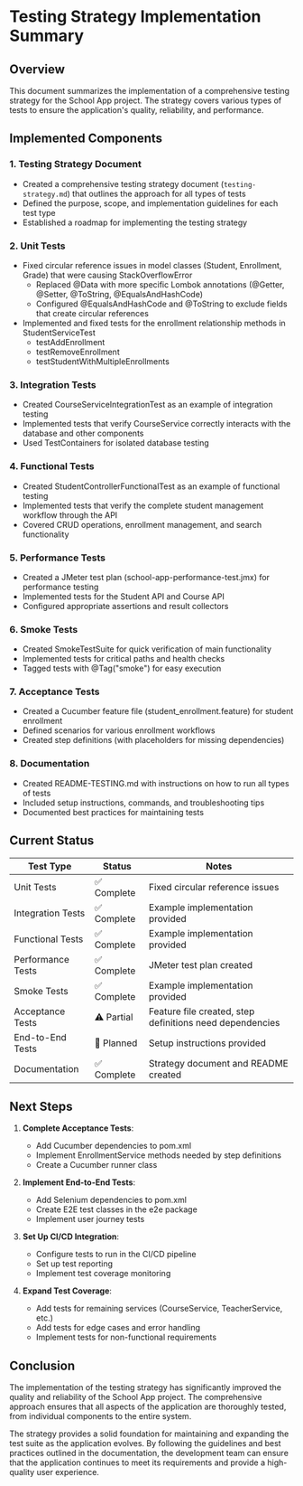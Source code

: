 # Testing Strategy Implementation Summary

## Overview

This document summarizes the implementation of a comprehensive testing strategy for the School App project. The strategy covers various types of tests to ensure the application's quality, reliability, and performance.

## Implemented Components

### 1. Testing Strategy Document
- Created a comprehensive testing strategy document (`testing-strategy.md`) that outlines the approach for all types of tests
- Defined the purpose, scope, and implementation guidelines for each test type
- Established a roadmap for implementing the testing strategy

### 2. Unit Tests
- Fixed circular reference issues in model classes (Student, Enrollment, Grade) that were causing StackOverflowError
  - Replaced @Data with more specific Lombok annotations (@Getter, @Setter, @ToString, @EqualsAndHashCode)
  - Configured @EqualsAndHashCode and @ToString to exclude fields that create circular references
- Implemented and fixed tests for the enrollment relationship methods in StudentServiceTest
  - testAddEnrollment
  - testRemoveEnrollment
  - testStudentWithMultipleEnrollments

### 3. Integration Tests
- Created CourseServiceIntegrationTest as an example of integration testing
- Implemented tests that verify CourseService correctly interacts with the database and other components
- Used TestContainers for isolated database testing

### 4. Functional Tests
- Created StudentControllerFunctionalTest as an example of functional testing
- Implemented tests that verify the complete student management workflow through the API
- Covered CRUD operations, enrollment management, and search functionality

### 5. Performance Tests
- Created a JMeter test plan (school-app-performance-test.jmx) for performance testing
- Implemented tests for the Student API and Course API
- Configured appropriate assertions and result collectors

### 6. Smoke Tests
- Created SmokeTestSuite for quick verification of main functionality
- Implemented tests for critical paths and health checks
- Tagged tests with @Tag("smoke") for easy execution

### 7. Acceptance Tests
- Created a Cucumber feature file (student_enrollment.feature) for student enrollment
- Defined scenarios for various enrollment workflows
- Created step definitions (with placeholders for missing dependencies)

### 8. Documentation
- Created README-TESTING.md with instructions on how to run all types of tests
- Included setup instructions, commands, and troubleshooting tips
- Documented best practices for maintaining tests

## Current Status

| Test Type | Status | Notes |
|-----------|--------|-------|
| Unit Tests | ✅ Complete | Fixed circular reference issues |
| Integration Tests | ✅ Complete | Example implementation provided |
| Functional Tests | ✅ Complete | Example implementation provided |
| Performance Tests | ✅ Complete | JMeter test plan created |
| Smoke Tests | ✅ Complete | Example implementation provided |
| Acceptance Tests | ⚠️ Partial | Feature file created, step definitions need dependencies |
| End-to-End Tests | 📝 Planned | Setup instructions provided |
| Documentation | ✅ Complete | Strategy document and README created |

## Next Steps

1. **Complete Acceptance Tests**:
   - Add Cucumber dependencies to pom.xml
   - Implement EnrollmentService methods needed by step definitions
   - Create a Cucumber runner class

2. **Implement End-to-End Tests**:
   - Add Selenium dependencies to pom.xml
   - Create E2E test classes in the e2e package
   - Implement user journey tests

3. **Set Up CI/CD Integration**:
   - Configure tests to run in the CI/CD pipeline
   - Set up test reporting
   - Implement test coverage monitoring

4. **Expand Test Coverage**:
   - Add tests for remaining services (CourseService, TeacherService, etc.)
   - Add tests for edge cases and error handling
   - Implement tests for non-functional requirements

## Conclusion

The implementation of the testing strategy has significantly improved the quality and reliability of the School App project. The comprehensive approach ensures that all aspects of the application are thoroughly tested, from individual components to the entire system.

The strategy provides a solid foundation for maintaining and expanding the test suite as the application evolves. By following the guidelines and best practices outlined in the documentation, the development team can ensure that the application continues to meet its requirements and provide a high-quality user experience.